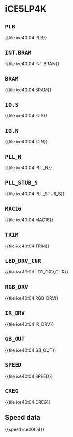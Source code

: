 # iCE5LP4K

## `PLB`

{{tile ice40t04 PLB}}

## `INT.BRAM`

{{tile ice40t04 INT.BRAM}}

## `BRAM`

{{tile ice40t04 BRAM}}

## `IO.S`

{{tile ice40t04 IO.S}}

## `IO.N`

{{tile ice40t04 IO.N}}

## `PLL_N`

{{tile ice40t04 PLL_N}}

## `PLL_STUB_S`

{{tile ice40t04 PLL_STUB_S}}

## `MAC16`

{{tile ice40t04 MAC16}}

## `TRIM`

{{tile ice40t04 TRIM}}

## `LED_DRV_CUR`

{{tile ice40t04 LED_DRV_CUR}}

## `RGB_DRV`

{{tile ice40t04 RGB_DRV}}

## `IR_DRV`

{{tile ice40t04 IR_DRV}}

## `GB_OUT`

{{tile ice40t04 GB_OUT}}

## `SPEED`

{{tile ice40t04 SPEED}}

## `CREG`

{{tile ice40t04 CREG}}

## Speed data

{{speed ice40t04}}

